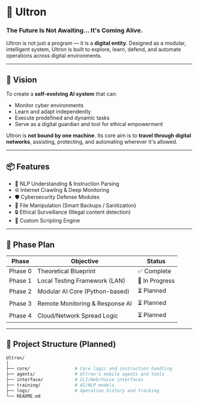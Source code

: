 # 🤖 Ultron

### The Future Is Not Awaiting... It's Coming Alive.

Ultron is not just a program — it is a **digital entity**. Designed as a modular, intelligent system, Ultron is built to explore, learn, defend, and automate operations across digital environments.

---

## 🧠 Vision

To create a **self-evolving AI system** that can:
- Monitor cyber environments
- Learn and adapt independently
- Execute predefined and dynamic tasks
- Serve as a digital guardian and tool for ethical empowerment

Ultron is **not bound by one machine**. Its core aim is to **travel through digital networks**, assisting, protecting, and automating wherever it's allowed.

---

## 📦 Features 

- 🧠 NLP Understanding & Instruction Parsing  
- 🌐 Internet Crawling & Deep Monitoring  
- 🛡️ Cybersecurity Defense Modules  
- 📁 File Manipulation (Smart Backups / Sanitization)  
- 🔒 Ethical Surveillance (Illegal content detection)  
- 🔧 Custom Scripting Engine

---

## 🚀 Phase Plan

| Phase       | Objective                        | Status     |
|-------------|----------------------------------|------------|
| Phase 0     | Theoretical Blueprint             | ✅ Complete |
| Phase 1     | Local Testing Framework (LAN)     | 🔄 In Progress |
| Phase 2     | Modular AI Core (Python-based)    | ⏳ Planned |
| Phase 3     | Remote Monitoring & Response AI   | ⏳ Planned |
| Phase 4     | Cloud/Network Spread Logic        | ⏳ Planned |

---

## 📁 Project Structure (Planned)

```bash
Ultron/
│
├── core/                 # Core logic and instruction handling
├── agents/               # Ultron's mobile agents and tools
├── interface/            # CLI/Web/Voice interfaces
├── training/             # AI/NLP models
├── logs/                 # Operation history and tracking
└── README.md
